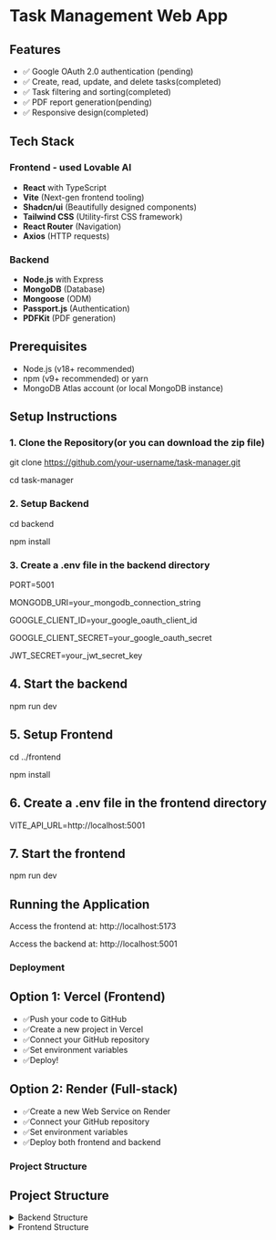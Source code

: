 # Task Management Web App



## Features
- ✅ Google OAuth 2.0 authentication (pending)
- ✅ Create, read, update, and delete tasks(completed)
- ✅ Task filtering and sorting(completed)
- ✅ PDF report generation(pending)
- ✅ Responsive design(completed)


## Tech Stack

### Frontend - used Lovable AI
- **React** with TypeScript
- **Vite** (Next-gen frontend tooling)
- **Shadcn/ui** (Beautifully designed components)
- **Tailwind CSS** (Utility-first CSS framework)
- **React Router** (Navigation)
- **Axios** (HTTP requests)

### Backend
- **Node.js** with Express
- **MongoDB** (Database)
- **Mongoose** (ODM)
- **Passport.js** (Authentication)
- **PDFKit** (PDF generation)

## Prerequisites
- Node.js (v18+ recommended)
- npm (v9+ recommended) or yarn
- MongoDB Atlas account (or local MongoDB instance)



## Setup Instructions

### 1. Clone the Repository(or you can download the zip file)

git clone https://github.com/your-username/task-manager.git

cd task-manager

### 2. Setup Backend

cd backend

npm install

### 3. Create a .env file in the backend directory

PORT=5001

MONGODB_URI=your_mongodb_connection_string

GOOGLE_CLIENT_ID=your_google_oauth_client_id

GOOGLE_CLIENT_SECRET=your_google_oauth_secret

JWT_SECRET=your_jwt_secret_key

## 4. Start the backend

npm run dev

## 5. Setup Frontend

cd ../frontend

npm install

## 6. Create a .env file in the frontend directory

VITE_API_URL=http://localhost:5001

## 7. Start the frontend

npm run dev

## Running the Application
Access the frontend at: http://localhost:5173

Access the backend at: http://localhost:5001


### Deployment
## Option 1: Vercel (Frontend)
- ✅Push your code to GitHub
- ✅Create a new project in Vercel
- ✅Connect your GitHub repository
- ✅Set environment variables
- ✅Deploy!

## Option 2: Render (Full-stack)
- ✅Create a new Web Service on Render
- ✅Connect your GitHub repository
- ✅Set environment variables
- ✅Deploy both frontend and backend


### Project Structure

## Project Structure

<details>
<summary>Backend Structure</summary>
backend/
├── src/
│ ├── config/
│ ├── controllers/
│ ├── models/
│ └── ...
└── package.json
</details>

<details>
<summary>Frontend Structure</summary>
frontend/
├── src/
│ ├── api/
│ ├── components/
│ └── ...
└── package.json
</details>

